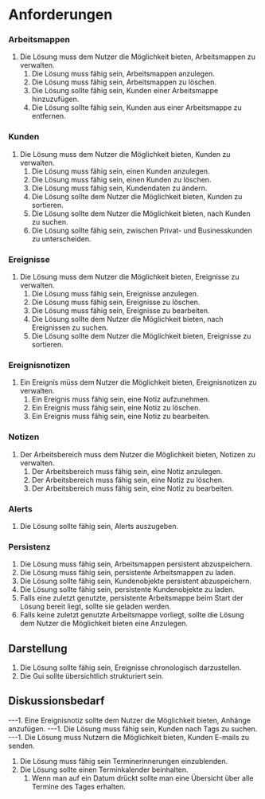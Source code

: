# Anforderungen
### Arbeitsmappen
1. Die Lösung muss dem Nutzer die Möglichkeit bieten, Arbeitsmappen zu verwalten.
   1. Die Lösung muss fähig sein, Arbeitsmappen anzulegen.
   1. Die Lösung muss fähig sein, Arbeitsmappen zu löschen.
   1. Die Lösung sollte fähig sein, Kunden einer Arbeitsmappe hinzuzufügen.
   1. Die Lösung sollte fähig sein, Kunden aus einer Arbeitsmappe zu entfernen.

### Kunden
1. Die Lösung muss dem Nutzer die Möglichkeit bieten, Kunden zu verwalten.
   1. Die Lösung muss fähig sein, einen Kunden anzulegen.
   1. Die Lösung muss fähig sein, einen Kunden zu löschen.
   1. Die Lösung muss fähig sein, Kundendaten zu ändern.
   1. Die Lösung sollte dem Nutzer die Möglichkeit bieten, Kunden zu sortieren.
   1. Die Lösung sollte dem Nutzer die Möglichkeit bieten, nach Kunden zu suchen.
   1. Die Lösung sollte fähig sein, zwischen Privat- und Businesskunden zu unterscheiden.
   
### Ereignisse
1. Die Lösung muss dem Nutzer die Möglichkeit bieten, Ereignisse zu verwalten.
   1. Die Lösung muss fähig sein, Ereignisse anzulegen.
   1. Die Lösung muss fähig sein, Ereignisse zu löschen.
   1. Die Lösung muss fähig sein, Ereignisse zu bearbeiten.
   1. Die Lösung sollte dem Nutzer die Möglichkeit bieten, nach Ereignissen zu suchen.
   1. Die Lösung sollte dem Nutzer die Möglichkeit bieten, Ereignisse zu sortieren.
   
### Ereignisnotizen
1. Ein Ereignis müss dem Nutzer die Möglichkeit bieten, Ereignisnotizen zu verwalten.
   1. Ein Ereignis muss fähig sein, eine Notiz aufzunehmen.
   1. Ein Ereignis muss fähig sein, eine Notiz zu löschen.
   1. Ein Ereignis muss fähig sein, eine Notiz zu bearbeiten.
   
### Notizen
1. Der Arbeitsbereich muss dem Nutzer die Möglichkeit bieten, Notizen zu verwalten.
   1. Der Arbeitsbereich muss fähig sein, eine Notiz anzulegen.
   1. Der Arbeitsbereich muss fähig sein, eine Notiz zu löschen.
   1. Der Arbeitsbereich muss fähig sein, eine Notiz zu bearbeiten.

### Alerts
1. Die Lösung sollte fähig sein, Alerts auszugeben.

### Persistenz
1. Die Lösung muss fähig sein, Arbeitsmappen persistent abzuspeichern.
1. Die Lösung muss fähig sein, persistente Arbeitsmappen zu laden.
1. Die Lösung sollte fähig sein, Kundenobjekte persistent abzuspeichern.
1. Die Lösung sollte fähig sein, persistente Kundenobjekte zu laden.
1. Falls eine zuletzt genutzte, persistente Arbeitsmappe beim Start der Lösung bereit liegt, sollte sie geladen werden.
1. Falls keine zuletzt genutzte Arbeitsmappe vorliegt, sollte die Lösung dem Nutzer die Möglichkeit bieten eine Anzulegen.

## Darstellung
1. Die Lösung sollte fähig sein, Ereignisse chronologisch darzustellen.
1. Die Gui sollte übersichtlich strukturiert sein.

## Diskussionsbedarf
---1. Eine Ereignisnotiz sollte dem Nutzer die Möglichkeit bieten, Anhänge anzufügen.
---1. Die Lösung muss fähig sein, Kunden nach Tags zu suchen.
---1. Die Lösung muss Nutzern die Möglichkeit bieten, Kunden E-mails zu senden.
1. Die Lösung muss fähig sein Terminerinnerungen einzublenden.
1. Die Lösung sollte einen Terminkalender beinhalten.
   1. Wenn man auf ein Datum drückt sollte man eine Übersicht über alle Termine des Tages erhalten.
